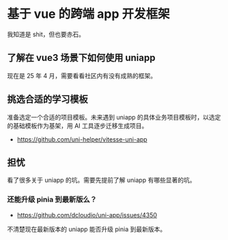 # 基于 vue 的跨端 app 开发框架

我知道是 shit，但也要赤石。

## 了解在 vue3 场景下如何使用 uniapp

现在是 25 年 4 月，需要看看社区内有没有成熟的框架。

## 挑选合适的学习模板

准备选定一个合适的项目模板。未来遇到 uniapp 的具体业务项目模板时，以选定的基础模板作为基架，用 AI 工具逐步迁移生成项目。

- https://github.com/uni-helper/vitesse-uni-app

## 担忧

看了很多关于 uniapp 的坑。需要先提前了解 uniapp 有哪些显著的坑。

### 还能升级 pinia 到最新版么？

- https://github.com/dcloudio/uni-app/issues/4350

不清楚现在最新版本的 uniapp 能否升级 pinia 到最新版本。
